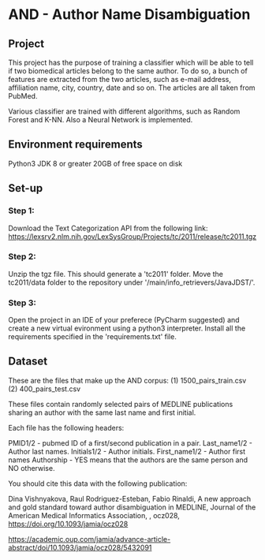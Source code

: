 # AND - Author Name Disambiguation

## Project
This project has the purpose of training a classifier which will be able to tell if two biomedical articles belong to the same author. To do so, a bunch of features are extracted from the two articles, such as e-mail address, affiliation name, city, country, date and so on. The articles are all taken from PubMed. 

Various classifier are trained with different algorithms, such as Random Forest and K-NN. Also a Neural Network is implemented.

## Environment requirements
Python3
JDK 8 or greater
20GB of free space on disk

## Set-up
### Step 1:
Download the Text Categorization API from the following link:
https://lexsrv2.nlm.nih.gov/LexSysGroup/Projects/tc/2011/release/tc2011.tgz

### Step 2:
Unzip the tgz file. This should generate a 'tc2011' folder. Move the tc2011/data folder to the repository under '/main/info_retrievers/JavaJDST/'.

### Step 3:
Open the project in an IDE of your preferece (PyCharm suggested) and create a new virtual evironment using a python3 interpreter.
Install all the requirements specified in the 'requirements.txt' file.


## Dataset
These are the files that make up the AND corpus: 
(1) 1500_pairs_train.csv
(2) 400_pairs_test.csv

These files contain randomly selected pairs of MEDLINE publications sharing an author with the same last name and first initial.

Each file has the following headers:

PMID1/2 - pubmed ID of a first/second publication in a pair.
Last_name1/2 - Author last names.
Initials1/2 - Author initials.
First_name1/2 - Author first names
Authorship - YES means that the authors are the same person and NO otherwise.

You should cite this data with the following publication:

Dina Vishnyakova, Raul Rodriguez-Esteban, Fabio Rinaldi, A new approach and gold standard toward author disambiguation in MEDLINE, Journal of the American Medical Informatics Association, , ocz028, https://doi.org/10.1093/jamia/ocz028

https://academic.oup.com/jamia/advance-article-abstract/doi/10.1093/jamia/ocz028/5432091
